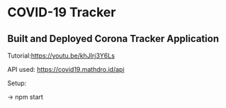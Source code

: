 # COVID-19 Tracker

## Built and Deployed Corona Tracker Application



Tutorial:https://youtu.be/khJlrj3Y6Ls

API used: https://covid19.mathdro.id/api

Setup:

->  npm start
